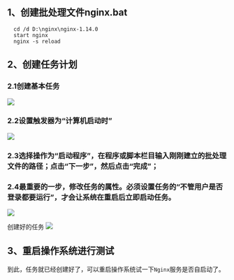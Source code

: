 ## 1、创建批处理文件nginx.bat
```
  cd /d D:\nginx\nginx-1.14.0
  start nginx
  nginx -s reload
```

## 2、创建任务计划

### 2.1创建基本任务
![](https://gitee.com/jianglin521/picgoImg/raw/master/img/20200324145833.png)

### 2.2设置触发器为“计算机启动时”
![](https://gitee.com/jianglin521/picgoImg/raw/master/img/20200324150054.png)

### 2.3选择操作为“启动程序”，在程序或脚本栏目输入刚刚建立的批处理文件的路径；点击“下一步”，然后点击“完成”；

### 2.4最重要的一步，修改任务的属性。必须设置任务的“不管用户是否登录都要运行”，才会让系统在重启后立即启动任务。
![](https://gitee.com/jianglin521/picgoImg/raw/master/img/20200324150220.png)

创建好的任务
![](https://gitee.com/jianglin521/picgoImg/raw/master/img/20200324150236.png)



## 3、重启操作系统进行测试
到此，任务就已经创建好了，可以重启操作系统试一下`Nginx`服务是否自启动了。

